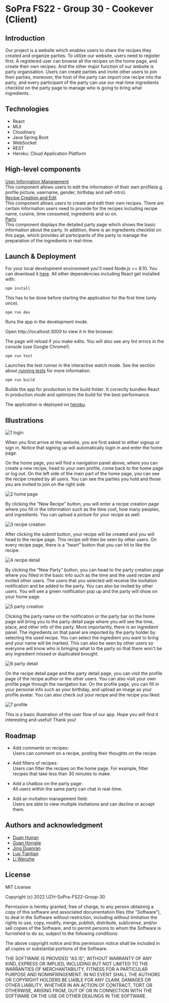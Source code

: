 # SoPra FS22 - Group 30 - Cookever (Client)

## Introduction
Our project is a website which enables users to share the recipes they created and organize parties. To utilize our website, users need to register first. A registered user can browse all the recipes on the home page, and create their own recipes. And the other major function of our website is party organisation. Users can create parties and invite other users to join their parties, moreover, the host of the party can import one recipe into the party, and every participant of the party can use our real-time ingredients checklist on the party page to manage who is going to bring what ingredients.

## Technologies
* React
* MUI
* Cloudinary
* Java Spring Boot
* WebSocket
* REST
* Heroku: Cloud Application Platform

## High-level components
[User Information Management](https://github.com/sopra-fs22-group-30/sopra-fs22-group-30-client/blob/master/src/components/views/Profile_edit.js) <br/>
This component allows users to edit the information of their own profile(e.g. profile picture, username, gender, birthday and self-intro).<br/>
[Recipe Creation and Edit](https://github.com/sopra-fs22-group-30/sopra-fs22-group-30-client/blob/master/src/components/views/Recipe_creation_or_edit.js) <br/>
This component allows users to create and edit their own recipes. There are certain information users need to provide for the recipes including recipe name, cuisine, time consumed, ingredients and so on.<br/>
[Party](https://github.com/sopra-fs22-group-30/sopra-fs22-group-30-client/blob/master/src/components/views/Party.js) <br/>
This component displays the detailed party page which shows the basic information about the party. In addition, there is an ingredients checklist on this page, which provides all participants of the party to manage the preparation of the ingredients in real-time.<br/>
## Launch & Deployment
For your local development environment you'll need Node.js >= 8.10. You can download it [here](https://nodejs.org/en/). All other dependencies including React get installed with:

`npm install`

This has to be done before starting the application for the first time (only once).

`npm run dev`

Runs the app in the development mode.

Open http://localhost:3000 to view it in the browser.

The page will reload if you make edits.
You will also see any lint errors in the console (use Google Chrome!).

`npm run test`

Launches the test runner in the interactive watch mode.
See the section about [running tests](https://create-react-app.dev/docs/running-tests/) for more information.

`npm run build`

Builds the app for production to the build folder.
It correctly bundles React in production mode and optimizes the build for the best performance.

The application is deployed on [heroku](https://sopra-fs22-group-30-client.herokuapp.com/login).

## Illustrations

![1 login](https://user-images.githubusercontent.com/49683560/170845161-0fc26952-dc93-4d34-b19a-365425459347.png)

When you first arrive at the website, you are first asked to either signup or sign in. Notice that signing up will automatically login in and enter the home page. 

On the home page, you will find a navigation panel above, where you can create a new recipe, head to your own profile, come back to the home page or log out. On the left side of the main part of the home page, you can see the recipe created by all users. You can see the parties you hold and those you are invited to join on the right side.

![2 home page](https://user-images.githubusercontent.com/49683560/170845039-d262bf88-6ae0-4214-a101-dcbdde0fc63a.png)

By clicking the "New Recipe" button, you will enter a recipe creation page where you fill in the information such as the time cost, how many peoples, and ingredients. You can upload a picture for your recipe as well.

![3 recipe creation](https://user-images.githubusercontent.com/49683560/170845044-95e8849f-d6d2-4410-8bf5-c5ba2fcbfe5a.png)

After clicking the submit button, your recipe will be created and you will head to the recipe page. This recipe will then be seen by other users. On every recipe page, there is a "heart" button that you can hit to like the recipe. 

![4 recipe detail](https://user-images.githubusercontent.com/49683560/170845047-5a9a8ce8-9a89-4250-9a88-9e10e69ba4e9.png)

By clicking the "New Party" button, you can head to the party creation page where you filled in the basic info such as the time and the used recipe and invited other users. The users that you selected will receive the invitation notification and be added to the party. You can also be invited by other users. You will see a green notification pop up and the party will show on your home page.

![5 party creation](https://user-images.githubusercontent.com/49683560/170845058-863e2422-8430-4528-96f3-b71f0b87df24.png)

Clicking the party name on the notification or the party bar on the home page will bring you to the party detail page where you will see the time, place, and other info of the party. More importantly, there is an ingredient panel. The ingredients on that panel are imported by the party holder by selecting the used recipe. You can select the ingredient you want to bring and your name will be marked. This can also be seen by other users so everyone will know who is bringing what to the party so that there won't be any ingredient missed or duplicated brought.

![6 party detail](https://user-images.githubusercontent.com/49683560/170845086-58809554-7e1c-4a0a-98ef-56e25ae7839d.png)

On the recipe detail page and the party detail page, you can visit the profile page of the recipe author or the other users. You can also visit your own profile page through the navigation bar. On the profile page, you can fill in your personal info such as your birthday, and upload an image as your profile avatar. You can also check out your recipe and the recipe you liked.


![7 profile](https://user-images.githubusercontent.com/49683560/170845089-0c42021a-6a02-4159-9084-561765f8087b.png)

This is a basic illustration of the user flow of our app. 
Hope you will find it interesting and useful! Thank you!






## Roadmap
- Add comments on recipes:<br/>
Users can comment on a recipe, posting their thoughts on the recipe.

- Add filters of recipes:<br/>
Users can filter the recipes on the home page. For example, filter recipes that take less than 30 minutes to make.

- Add a chatbox on the party page:<br/>
All users within the same party can chat in real-time.

- Add an invitation management field:<br/>
Users are able to view multiple invitations and can decline or accept them.

## Authors and acknowledgment
- [Duan Huiran](https://github.com/duanhuiran)
- [Guan Hongjie](https://github.com/HJGuan)
- [Jing Duanran](https://github.com/duanranjing)
- [Luo Tiantian](https://github.com/tluo3032)
- [Li Wenzhe](https://github.com/wenzli0510)

## License
MIT License

Copyright (c) 2022 UZH-SoPra-FS22-Group-30

Permission is hereby granted, free of charge, to any person obtaining a copy of this software and associated documentation files (the "Software"), to deal in the Software without restriction, including without limitation the rights to use, copy, modify, merge, publish, distribute, sublicense, and/or sell copies of the Software, and to permit persons to whom the Software is furnished to do so, subject to the following conditions:

The above copyright notice and this permission notice shall be included in all
copies or substantial portions of the Software.

THE SOFTWARE IS PROVIDED "AS IS", WITHOUT WARRANTY OF ANY KIND, EXPRESS OR IMPLIED, INCLUDING BUT NOT LIMITED TO THE WARRANTIES OF MERCHANTABILITY, FITNESS FOR A PARTICULAR PURPOSE AND NONINFRINGEMENT. IN NO EVENT SHALL THE AUTHORS OR COPYRIGHT HOLDERS BE LIABLE FOR ANY CLAIM, DAMAGES OR OTHER LIABILITY, WHETHER IN AN ACTION OF CONTRACT, TORT OR OTHERWISE, ARISING FROM, OUT OF OR IN CONNECTION WITH THE SOFTWARE OR THE USE OR OTHER DEALINGS IN THE SOFTWARE.
